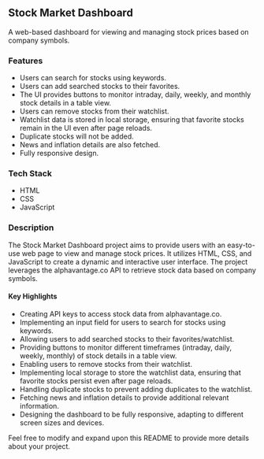 ## Stock Market Dashboard

A web-based dashboard for viewing and managing stock prices based on company symbols.

### Features

- Users can search for stocks using keywords.
- Users can add searched stocks to their favorites.
- The UI provides buttons to monitor intraday, daily, weekly, and monthly stock details in a table view.
- Users can remove stocks from their watchlist.
- Watchlist data is stored in local storage, ensuring that favorite stocks remain in the UI even after page reloads.
- Duplicate stocks will not be added.
- News and inflation details are also fetched.
- Fully responsive design.

### Tech Stack

- HTML
- CSS
- JavaScript

### Description

The Stock Market Dashboard project aims to provide users with an easy-to-use web page to view and manage stock prices. It utilizes HTML, CSS, and JavaScript to create a dynamic and interactive user interface. The project leverages the alphavantage.co API to retrieve stock data based on company symbols.

#### Key Highlights

- Creating API keys to access stock data from alphavantage.co.
- Implementing an input field for users to search for stocks using keywords.
- Allowing users to add searched stocks to their favorites/watchlist.
- Providing buttons to monitor different timeframes (intraday, daily, weekly, monthly) of stock details in a table view.
- Enabling users to remove stocks from their watchlist.
- Implementing local storage to store the watchlist data, ensuring that favorite stocks persist even after page reloads.
- Handling duplicate stocks to prevent adding duplicates to the watchlist.
- Fetching news and inflation details to provide additional relevant information.
- Designing the dashboard to be fully responsive, adapting to different screen sizes and devices.

Feel free to modify and expand upon this README to provide more details about your project.
